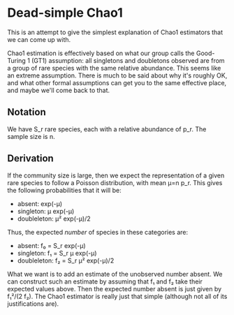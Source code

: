 Dead-simple Chao1
=================

This is an attempt to give the simplest explanation of Chao1 estimators that we can come up with.

Chao1 estimation is effectively based on what our group calls the Good-Turing 1 (GT1) assumption: all singletons and doubletons observed are from a group of rare species with the same relative abundance. This seems like an extreme assumption. There is much to be said about why it's roughly OK, and what other formal assumptions can get you to the same effective place, and maybe we'll come back to that.

Notation
--------

We have S_r rare species, each with a relative abundance of p_r. The sample size is n. 

Derivation
----------

If the community size is large, then we expect the representation of a given rare species to follow a Poisson distribution, with mean μ=n p_r. This gives the following probabilities that it will be:

* absent: exp(-μ)
* singleton: μ exp(-μ)
* doubleleton: μ² exp(-μ)/2

Thus, the expected _number_ of species in these categories are:

* absent: f₀ = S_r exp(-μ)
* singleton: f₁ = S_r μ exp(-μ)
* doubleleton: f₂ = S_r μ² exp(-μ)/2

What we want is to add an estimate of the unobserved number absent. We can construct such an estimate by assuming that f₁ and f₂ take their expected values above. Then the expected number absent is just given by f₁²/(2 f₂). The Chao1 estimator is really just that simple (although not all of its justifications are).
